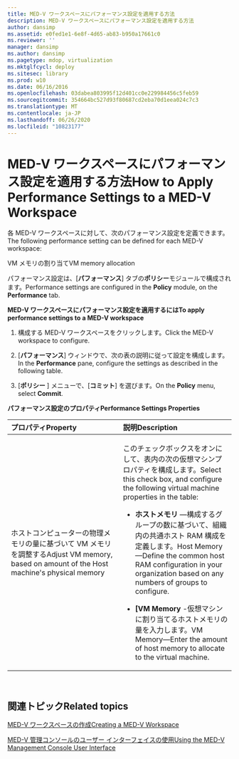 ```yaml
---
title: MED-V ワークスペースにパフォーマンス設定を適用する方法
description: MED-V ワークスペースにパフォーマンス設定を適用する方法
author: dansimp
ms.assetid: e0fed1e1-6e8f-4d65-ab83-b950a17661c0
ms.reviewer: ''
manager: dansimp
ms.author: dansimp
ms.pagetype: mdop, virtualization
ms.mktglfcycl: deploy
ms.sitesec: library
ms.prod: w10
ms.date: 06/16/2016
ms.openlocfilehash: 03dabea803995f12d401cc0e229984456c5feb59
ms.sourcegitcommit: 354664bc527d93f80687cd2eba70d1eea024c7c3
ms.translationtype: MT
ms.contentlocale: ja-JP
ms.lasthandoff: 06/26/2020
ms.locfileid: "10823177"
---
```

# <span data-ttu-id="34874-103">MED-V ワークスペースにパフォーマンス設定を適用する方法</span><span class="sxs-lookup"><span data-stu-id="34874-103">How to Apply Performance Settings to a MED-V Workspace</span></span>


<span data-ttu-id="34874-104">各 MED-V ワークスペースに対して、次のパフォーマンス設定を定義できます。</span><span class="sxs-lookup"><span data-stu-id="34874-104">The following performance setting can be defined for each MED-V workspace:</span></span>

<span data-ttu-id="34874-105">VM メモリの割り当て</span><span class="sxs-lookup"><span data-stu-id="34874-105">VM memory allocation</span></span>

<span data-ttu-id="34874-106">パフォーマンス設定は、[**パフォーマンス**] タブの**ポリシー**モジュールで構成されます。</span><span class="sxs-lookup"><span data-stu-id="34874-106">Performance settings are configured in the **Policy** module, on the **Performance** tab.</span></span>

**<span data-ttu-id="34874-107">MED-V ワークスペースにパフォーマンス設定を適用するには</span><span class="sxs-lookup"><span data-stu-id="34874-107">To apply performance settings to a MED-V workspace</span></span>**

1.  <span data-ttu-id="34874-108">構成する MED-V ワークスペースをクリックします。</span><span class="sxs-lookup"><span data-stu-id="34874-108">Click the MED-V workspace to configure.</span></span>

2.  <span data-ttu-id="34874-109">[**パフォーマンス**] ウィンドウで、次の表の説明に従って設定を構成します。</span><span class="sxs-lookup"><span data-stu-id="34874-109">In the **Performance** pane, configure the settings as described in the following table.</span></span>

3.  <span data-ttu-id="34874-110">[**ポリシー** ] メニューで、[**コミット**] を選びます。</span><span class="sxs-lookup"><span data-stu-id="34874-110">On the **Policy** menu, select **Commit**.</span></span>

**<span data-ttu-id="34874-111">パフォーマンス設定のプロパティ</span><span class="sxs-lookup"><span data-stu-id="34874-111">Performance Settings Properties</span></span>**

<table>
<colgroup>
<col width="50%" />
<col width="50%" />
</colgroup>
<thead>
<tr class="header">
<th align="left"><span data-ttu-id="34874-112">プロパティ</span><span class="sxs-lookup"><span data-stu-id="34874-112">Property</span></span></th>
<th align="left"><span data-ttu-id="34874-113">説明</span><span class="sxs-lookup"><span data-stu-id="34874-113">Description</span></span></th>
</tr>
</thead>
<tbody>
<tr class="odd">
<td align="left"><p><span data-ttu-id="34874-114">ホストコンピューターの物理メモリの量に基づいて VM メモリを調整する</span><span class="sxs-lookup"><span data-stu-id="34874-114">Adjust VM memory, based on amount of the Host machine's physical memory</span></span></p></td>
<td align="left"><p><span data-ttu-id="34874-115">このチェックボックスをオンにして、表内の次の仮想マシンプロパティを構成します。</span><span class="sxs-lookup"><span data-stu-id="34874-115">Select this check box, and configure the following virtual machine properties in the table:</span></span></p>
<ul>
<li><p><strong><span data-ttu-id="34874-116">ホストメモリ </strong> —構成するグループの数に基づいて、組織内の共通ホスト RAM 構成を定義します。</span><span class="sxs-lookup"><span data-stu-id="34874-116">Host Memory</strong>—Define the common host RAM configuration in your organization based on any numbers of groups to configure.</span></span></p></li>
<li><p><strong><span data-ttu-id="34874-117">[VM Memory </strong> -仮想マシンに割り当てるホストメモリの量を入力します。</span><span class="sxs-lookup"><span data-stu-id="34874-117">VM Memory</strong>—Enter the amount of host memory to allocate to the virtual machine.</span></span></p></li>
</ul></td>
</tr>
</tbody>
</table>

 

## <span data-ttu-id="34874-118">関連トピック</span><span class="sxs-lookup"><span data-stu-id="34874-118">Related topics</span></span>


[<span data-ttu-id="34874-119">MED-V ワークスペースの作成</span><span class="sxs-lookup"><span data-stu-id="34874-119">Creating a MED-V Workspace</span></span>](creating-a-med-v-workspacemedv-10-sp1.md)

[<span data-ttu-id="34874-120">MED-V 管理コンソールのユーザー インターフェイスの使用</span><span class="sxs-lookup"><span data-stu-id="34874-120">Using the MED-V Management Console User Interface</span></span>](using-the-med-v-management-console-user-interface.md)

 

 





